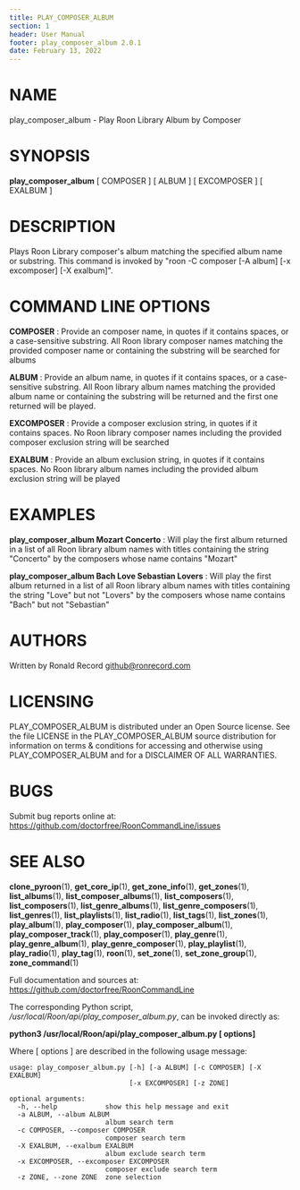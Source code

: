 ```yaml
---
title: PLAY_COMPOSER_ALBUM
section: 1
header: User Manual
footer: play_composer_album 2.0.1
date: February 13, 2022
---
```

# NAME
play_composer_album - Play Roon Library Album by Composer

# SYNOPSIS
**play_composer_album** [ COMPOSER ] [ ALBUM ] [ EXCOMPOSER ] [ EXALBUM ]

# DESCRIPTION
Plays Roon Library composer's album matching the specified album name or substring. This command is invoked by "roon -C composer [-A album] [-x excomposer] [-X exalbum]".

# COMMAND LINE OPTIONS
**COMPOSER**
: Provide an composer name, in quotes if it contains spaces, or a case-sensitive substring. All Roon library composer names matching the provided composer name or containing the substring will be searched for albums

**ALBUM**
: Provide an album name, in quotes if it contains spaces, or a case-sensitive substring. All Roon library album names matching the provided album name or containing the substring will be returned and the first one returned will be played.

**EXCOMPOSER**
: Provide a composer exclusion string, in quotes if it contains spaces. No Roon library composer names including the provided composer exclusion string will be searched

**EXALBUM**
: Provide an album exclusion string, in quotes if it contains spaces. No Roon library album names including the provided album exclusion string will be played

# EXAMPLES
**play_composer_album Mozart Concerto**
: Will play the first album returned in a list of all Roon library album names with titles containing the string "Concerto" by the composers whose name contains "Mozart"

**play_composer_album Bach Love Sebastian Lovers**
: Will play the first album returned in a list of all Roon library album names with titles containing the string "Love" but not "Lovers" by the composers whose name contains "Bach" but not "Sebastian"

# AUTHORS
Written by Ronald Record github@ronrecord.com

# LICENSING
PLAY_COMPOSER_ALBUM is distributed under an Open Source license.
See the file LICENSE in the PLAY_COMPOSER_ALBUM source distribution
for information on terms &amp; conditions for accessing and
otherwise using PLAY_COMPOSER_ALBUM and for a DISCLAIMER OF ALL WARRANTIES.

# BUGS
Submit bug reports online at: https://github.com/doctorfree/RoonCommandLine/issues

# SEE ALSO
**clone_pyroon**(1), **get_core_ip**(1), **get_zone_info**(1), **get_zones**(1), **list_albums**(1), **list_composer_albums**(1), **list_composers**(1), **list_composers**(1), **list_genre_albums**(1), **list_genre_composers**(1), **list_genres**(1), **list_playlists**(1), **list_radio**(1), **list_tags**(1), **list_zones**(1), **play_album**(1), **play_composer**(1), **play_composer_album**(1), **play_composer_track**(1), **play_composer**(1), **play_genre**(1), **play_genre_album**(1), **play_genre_composer**(1), **play_playlist**(1), **play_radio**(1), **play_tag**(1), **roon**(1), **set_zone**(1), **set_zone_group**(1), **zone_command**(1)

Full documentation and sources at: https://github.com/doctorfree/RoonCommandLine

The corresponding Python script, */usr/local/Roon/api/play_composer_album.py*,
can be invoked directly as:

**python3 /usr/local/Roon/api/play_composer_album.py [ options]**

Where [ options ] are described in the following usage message:

~~~~
usage: play_composer_album.py [-h] [-a ALBUM] [-c COMPOSER] [-X EXALBUM]
                              [-x EXCOMPOSER] [-z ZONE]

optional arguments:
  -h, --help            show this help message and exit
  -a ALBUM, --album ALBUM
                        album search term
  -c COMPOSER, --composer COMPOSER
                        composer search term
  -X EXALBUM, --exalbum EXALBUM
                        album exclude search term
  -x EXCOMPOSER, --excomposer EXCOMPOSER
                        composer exclude search term
  -z ZONE, --zone ZONE  zone selection
~~~~

